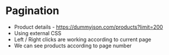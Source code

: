 # Pagination

- Product details - https://dummyjson.com/products?limit=200
- Using external CSS
- Left / Right clicks are working according to current page
- We can see products according to page number